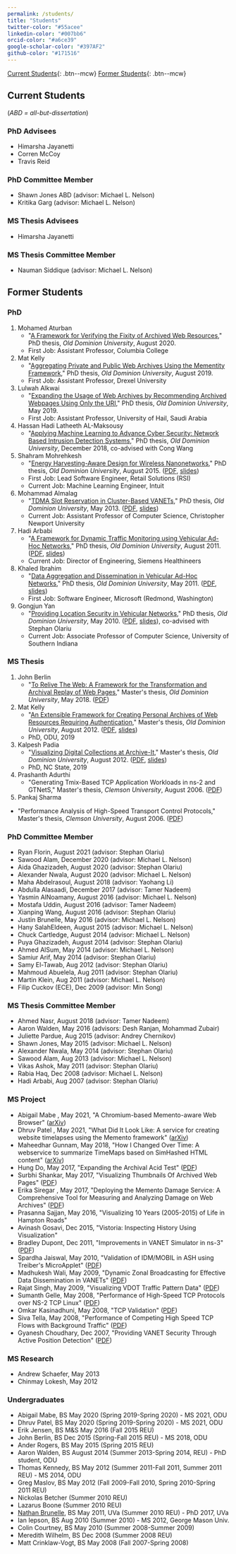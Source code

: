 ```yaml
---
permalink: /students/
title: "Students"
twitter-color: "#55acee"
linkedin-color: "#007bb6"
orcid-color: "#a6ce39"
google-scholar-color: "#397AF2"
github-color: "#171516"
---
```

[Current Students](#current-students){: .btn--mcw} [Former Students](#former-students){: .btn--mcw}

## Current Students

(*ABD = all-but-dissertation*)

### PhD Advisees

* Himarsha Jayanetti
<a href="https://twitter.com/HimarshaJ" target="_blank"><i class="fab fa-fw fa-twitter" style="color: {{ page.twitter-color }}"></i></a> 
<a href="https://orcid.org/0000-0003-4748-9176" target="_blank"><i class="ai ai-orcid ai-fw" style="color: {{ page.orcid-color }}"></i></a>
<a href="https://github.com/himarshaj" target="_blank"><i class="fab fa-fw fa-github" style="color: {{ page.github-color }}"></i></a>
<a href="https://www.linkedin.com/in/himarshaj/" target="_blank"><i class="fab fa-fw fa-linkedin" style="color: {{ page.linkedin-color }}"></i></a>
* Corren McCoy
<a href="https://twitter.com/correnmccoy" target="_blank"><i class="fab fa-fw fa-twitter" style="color: {{ page.twitter-color }}"></i></a>
<a href="https://scholar.google.com/citations?hl=en&user=gp6cdH8AAAAJ" target="_blank"><i class="fas fa-fw fa-graduation-cap" style="color: {{page.google-scholar-color }}"></i></a>
<a href="https://www.linkedin.com/in/correnmccoy/" target="_blank"><i class="fab fa-fw fa-linkedin" style="color: {{ page.linkedin-color }}"></i></a>
* Travis Reid
<a href="https://twitter.com/treid803" target="_blank"><i class="fab fa-fw fa-twitter" style="color: {{ page.twitter-color }}" ></i></a>
<a href="https://orcid.org/0000-0003-1360-7963" target="_blank"><i class="ai ai-orcid ai-fw" style="color: {{ page.orcid-color }}"></i></a>
<a href="https://github.com/treid003" target="_blank"><i class="fab fa-fw fa-github" style="color: {{ page.github-color }}"></i></a>
<a href="https://www.linkedin.com/in/travis-r-88148ba9/" target="_blank"><i class="fab fa-fw fa-linkedin" style="color: {{ page.linkedin-color }}"></i></a>

### PhD Committee Member

* Shawn Jones
<a href="https://www.shawnmjones.org" target="_blank"><i class="fas fa-fw fa-link"></i></a>
<a href="https://twitter.com/shawnmjones" target="_blank"><i class="fab fa-fw fa-twitter" style="color: {{ page.twitter-color }}" ></i></a>
<a href="https://scholar.google.com/citations?hl=en&user=97KuWzQAAAAJ" target="_blank"><i class="fas fa-fw fa-graduation-cap" style="color: {{page.google-scholar-color }}"></i></a>
<a href="https://orcid.org/0000-0003-1360-7963" target="_blank"><i class="ai ai-orcid ai-fw" style="color: {{ page.orcid-color }}"></i></a>
<a href="https://github.com/shawnmjones" target="_blank"><i class="fab fa-fw fa-github" style="color: {{ page.github-color }}"></i></a>
<a href="https://www.linkedin.com/in/shawnmorganjones/" target="_blank"><i class="fab fa-fw fa-linkedin" style="color: {{ page.linkedin-color }}"></i></a>
ABD (advisor: Michael L. Nelson)
* Kritika Garg 
<a href="https://twitter.com/kritika_garg" target="_blank"><i class="fab fa-fw fa-twitter" style="color: {{ page.twitter-color }}" ></i></a>
<a href="https://scholar.google.com/citations?hl=en&user=pXQRYsAAAAJ" target="_blank"><i class="fas fa-fw fa-graduation-cap" style="color: {{page.google-scholar-color }}"></i></a>
<a href="https://orcid.org/0000-0001-6498-7391" target="_blank"><i class="ai ai-orcid ai-fw" style="color: {{ page.orcid-color }}"></i></a>
<a href="https://github.com/shawnmjones" target="_blank"><i class="fab fa-fw fa-github" style="color: {{ page.github-color }}"></i></a>
<a href="https://www.linkedin.com/in/kritika-g-b8a824120/" target="_blank"><i class="fab fa-fw fa-linkedin" style="color: {{ page.linkedin-color }}"></i></a>
(advisor: Michael L. Nelson) 

### MS Thesis Advisees

* Himarsha Jayanetti
<a href="https://twitter.com/HimarshaJ" target="_blank"><i class="fab fa-fw fa-twitter" style="color: {{ page.twitter-color }}"></i></a> 
<a href="https://orcid.org/0000-0003-4748-9176" target="_blank"><i class="ai ai-orcid ai-fw" style="color: {{ page.orcid-color }}"></i></a>
<a href="https://github.com/himarshaj" target="_blank"><i class="fab fa-fw fa-github" style="color: {{ page.github-color }}"></i></a>
<a href="https://www.linkedin.com/in/himarshaj/" target="_blank"><i class="fab fa-fw fa-linkedin" style="color: {{ page.linkedin-color }}"></i></a>

### MS Thesis Committee Member

* Nauman Siddique 
<a href="https://twitter.com/m_nsiddique" target="_blank"><i class="fab fa-fw fa-twitter" style="color: {{ page.twitter-color }}" ></i></a>
<a href="https://github.com/naumansiddiqui4" target="_blank"><i class="fab fa-fw fa-github" style="color: {{ page.github-color }}"></i></a>
<a href="https://www.linkedin.com/in/mohammed-nauman-siddique-5a109783/" target="_blank"><i class="fab fa-fw fa-linkedin" style="color: {{ page.linkedin-color }}"></i></a>
(advisor: Michael L. Nelson)

## Former Students

### PhD

1. Mohamed Aturban
<a href="https://www.ccis.edu/departments/ciss/faculty/mohamedaturban.aspx" target="_blank"><i class="fas fa-fw fa-link"></i></a>
<a href="https://twitter.com/maturban1" target="_blank"><i class="fab fa-fw fa-twitter" style="color: {{ page.twitter-color }}" ></i></a> 
<a href="https://scholar.google.com/citations?hl=en&user=XdGvjXEAAAAJ" target="_blank"><i class="fas fa-fw fa-graduation-cap" style="color: {{page.google-scholar-color }}"></i></a>
<a href="https://www.linkedin.com/in/mohamed-aturban-a0777433/" target="_blank"><i class="fab fa-fw fa-linkedin" style="color: {{ page.linkedin-color }}"></i></a>
   * "[A Framework for Verifying the Fixity of Archived Web Resources](https://digitalcommons.odu.edu/computerscience_etds/125/)," PhD thesis, *Old Dominion University*, August 2020. 
   * First Job: Assistant Professor, Columbia College
1. Mat Kelly
<a href="https://matkelly.com/" target="_blank"><i class="fas fa-fw fa-link"></i></a>
<a href="https://twitter.com/machawk1" target="_blank"><i class="fab fa-fw fa-twitter" style="color: {{ page.twitter-color }}" ></i></a> 
<a href="https://scholar.google.com/citations?hl=en&user=ehg7mloAAAAJ" target="_blank"><i class="fas fa-fw fa-graduation-cap" style="color: {{page.google-scholar-color }}"></i></a>
<a href="https://www.linkedin.com/in/matkelly/" target="_blank"><i class="fab fa-fw fa-linkedin" style="color: {{ page.linkedin-color }}"></i></a>
   * "[Aggregating Private and Public Web Archives Using the Mementity Framework](https://digitalcommons.odu.edu/computerscience_etds/94/)," PhD thesis, *Old Dominion University*, August 2019. 
   * First Job: Assistant Professor, Drexel University
1. Lulwah Alkwai
<a href="https://twitter.com/LulwahMA" target="_blank"><i class="fab fa-fw fa-twitter" style="color: {{ page.twitter-color }}" ></i></a> 
<a href="https://scholar.google.com/citations?hl=en&user=EnQF73AAAAAJ" target="_blank"><i class="fas fa-fw fa-graduation-cap" style="color: {{page.google-scholar-color }}"></i></a>
<a href="https://www.linkedin.com/in/lulwah-alkwai-45495283/" target="_blank"><i class="fab fa-fw fa-linkedin" style="color: {{ page.linkedin-color }}"></i></a>
   * "[Expanding the Usage of Web Archives by Recommending Archived Webpages Using Only the URI](https://digitalcommons.odu.edu/computerscience_etds/90)," PhD thesis, *Old Dominion University*, May 2019.
   * First Job: Assistant Professor, University of Hail, Saudi Arabia
1. Hassan Hadi Latheeth AL-Maksousy
<a href="https://www.linkedin.com/in/hassan-hadi-latheeth-al-maksousy-7a6b15152/" target="_blank"><i class="fab fa-fw fa-linkedin" style="color: {{ page.linkedin-color }}"></i></a>
   * "[Applying Machine Learning to Advance Cyber Security: Network Based Intrusion Detection Systems](https://digitalcommons.odu.edu/computerscience_etds/42)," PhD thesis, *Old Dominion University*, December 2018, co-advised with Cong Wang
3. Shahram Mohrehkesh
<a href="https://www.linkedin.com/in/shahram-m-9160602/" target="_blank"><i class="fab fa-fw fa-linkedin" style="color: {{ page.linkedin-color }}"></i></a>
   * "[Energy Harvesting-Aware Design for Wireless Nanonetworks](http://digitalcommons.odu.edu/computerscience_etds/2/)," PhD thesis, *Old Dominion University*, August 2015. ([PDF](http://www.cs.odu.edu/~mweigle/papers/mohrehkesh-dissertation-2015.pdf), [slides](http://www.slideshare.net/mweigle/energy-harvestingaware-design-for-wireless-nanonetworks))
   * First Job: Lead Software Engineer, Retail Solutions (RSI)
   * Current Job: Machine Learning Engineer, Intuit
4. Mohammad Almalag
<a href="http://cnu.edu/people/mohammadalmalag/" target="_blank"><i class="fas fa-fw fa-link"></i></a>
<a href="https://scholar.google.com/citations?hl=en&user=av221p0AAAAJ" target="_blank"><i class="fas fa-fw fa-graduation-cap" style="color: {{page.google-scholar-color }}"></i></a>
<a href="https://www.linkedin.com/in/dr-mohammad-almalag/" target="_blank"><i class="fab fa-fw fa-linkedin" style="color: {{ page.linkedin-color }}"></i></a>
   * "[TDMA Slot Reservation in Cluster-Based VANETs](https://digitalcommons.odu.edu/computerscience_etds/9)," PhD thesis, *Old Dominion University*, May 2013. ([PDF](http://www.cs.odu.edu/~mweigle/papers/almalag-dissertation-2013.pdf), [slides](http://www.slideshare.net/mweigle/defense-final-19921446))
   * Current Job: Assistant Professor of Computer Science, Christopher Newport University
4. Hadi Arbabi
<a href="https://www.linkedin.com/in/hadi-arbabi-2421659/" target="_blank"><i class="fab fa-fw fa-linkedin" style="color: {{ page.linkedin-color }}"></i></a>
   * "[A Framework for Dynamic Traffic Monitoring using Vehicular Ad-Hoc Networks](https://digitalcommons.odu.edu/computerscience_etds/8)," PhD thesis, *Old Dominion University*, August 2011. ([PDF](http://www.cs.odu.edu/~mweigle/papers/arbabi-dissertation-2011.pdf), [slides](http://www.slideshare.net/mweigle/a-framework-for-dynamic-traffic-monitoring-using-vehicular-adhoc-networks-8765710/))
   * Current Job: Director of Engineering, Siemens Healthineers
5. Khaled Ibrahim
<a href="https://www.linkedin.com/in/khaled-ibrahim-93852a49/" target="_blank"><i class="fab fa-fw fa-linkedin" style="color: {{ page.linkedin-color }}"></i></a>
   * "[Data Aggregation and Dissemination in Vehicular Ad-Hoc Networks](https://digitalcommons.odu.edu/computerscience_etds/7)," PhD thesis, *Old Dominion University*, May 2011. ([PDF](http://www.cs.odu.edu/~mweigle/papers/ibrahim-dissertation-2011.pdf), [slides](http://www.slideshare.net/mweigle/data-aggregation-and-dissemination-in-vehicular-adhoc-networks))
   * First Job: Software Engineer, Microsoft (Redmond, Washington)
3. Gongjun Yan
<a href="http://faculty.usi.edu/gyan" target="_blank"><i class="fas fa-fw fa-link"></i></a>
<a href="https://www.linkedin.com/in/gongjun-yan-9b9318b2/" target="_blank"><i class="fab fa-fw fa-linkedin" style="color: {{ page.linkedin-color }}"></i></a>
   * "[Providing Location Security in Vehicular Networks](https://digitalcommons.odu.edu/computerscience_etds/5)," PhD thesis, *Old Dominion University*, May 2010. ([PDF](http://www.cs.odu.edu/~mweigle/papers/yan-dissertation-2010.pdf), [slides](http://www.slideshare.net/mweigle/providing-location-security-in-vehicular-networks)), co-advised with Stephan Olariu
   * Current Job: Associate Professor of Computer Science, University of Southern Indiana

### MS Thesis

1. John Berlin 
<a href="https://www.linkedin.com/in/john-berlin/" target="_blank"><i class="fab fa-fw fa-linkedin" style="color: {{ page.linkedin-color }}"></i></a>
   * "[To Relive The Web: A Framework for the Transformation and Archival Replay of Web Pages](https://digitalcommons.odu.edu/computerscience_etds/38/)," Master's thesis, *Old Dominion University*, May 2018. ([PDF](http://www.cs.odu.edu/~mweigle/papers/berlin-ms-thesis-18.pdf))
2. Mat Kelly
<a href="https://matkelly.com/" target="_blank"><i class="fas fa-fw fa-link"></i></a>
<a href="https://twitter.com/machawk1" target="_blank"><i class="fab fa-fw fa-twitter" style="color: {{ page.twitter-color }}" ></i></a> 
<a href="https://scholar.google.com/citations?hl=en&user=ehg7mloAAAAJ" target="_blank"><i class="fas fa-fw fa-graduation-cap" style="color: {{page.google-scholar-color }}"></i></a>
<a href="https://www.linkedin.com/in/matkelly/" target="_blank"><i class="fab fa-fw fa-linkedin" style="color: {{ page.linkedin-color }}"></i></a>
   *  "[An Extensible Framework for Creating Personal Archives of Web Resources Requiring Authentication](https://digitalcommons.odu.edu/computerscience_etds/6)," Master's thesis, *Old Dominion University*, August 2012. ([PDF](http://www.cs.odu.edu/~mweigle/papers/kelly-thesis12.pdf), [slides](http://www.slideshare.net/matkelly01/an-extensible-framework-for-creating-personal-web-archives-of-content-behind-authentication))
   * PhD, ODU, 2019
3. Kalpesh Padia
<a href="https://www.linkedin.com/in/kalpeshpadia/" target="_blank"><i class="fab fa-fw fa-linkedin" style="color: {{ page.linkedin-color }}"></i></a>
   * "[Visualizing Digital Collections at Archive-It](https://digitalcommons.odu.edu/computerscience_etds/4)," Master's thesis, *Old Dominion University*, August 2012. ([PDF](http://www.cs.odu.edu/~mweigle/papers/padia-thesis12.pdf), [slides](http://www.slideshare.net/kallumama24/ms-thesis-defense-aug-2012-visualizing-digital-collections-at-archiveit))
   * PhD, NC State, 2019
1. Prashanth Adurthi
<a href="https://www.linkedin.com/in/prashanth-adurthi-b7303024/" target="_blank"><i class="fab fa-fw fa-linkedin" style="color: {{ page.linkedin-color }}"></i></a>
   * "Generating Tmix-Based TCP Application Workloads in ns-2 and GTNetS," Master's thesis, *Clemson University*, August 2006. ([PDF](http://www.cs.odu.edu/~mweigle/papers/adurthi-thesis06.pdf))
1. Pankaj Sharma
* "Performance Analysis of High-Speed Transport Control Protocols," Master's thesis, *Clemson University*, August 2006. ([PDF](http://www.cs.odu.edu/~mweigle/papers/sharma-thesis06.pdf))

### PhD Committee Member

* Ryan Florin, August 2021 (advisor: Stephan Olariu)
* Sawood Alam, December 2020 (advisor: Michael L. Nelson)
* Aida Ghazizadeh, August 2020 (advisor: Stephan Olariu)
* Alexander Nwala, August 2020 (advisor: Michael L. Nelson)
* Maha Abdelrasoul, August 2018 (advisor: Yaohang Li)
* Abdulla Alasaadi, December 2017 (advisor: Tamer Nadeem)
* Yasmin AlNoamany, August 2016 (advisor: Michael L. Nelson)
* Mostafa Uddin, August 2016 (advisor: Tamer Nadeem)
* Xianping Wang, August 2016 (advisor: Stephan Olariu)
* Justin Brunelle, May 2016 (advisor: Michael L. Nelson)
* Hany SalahEldeen, August 2015 (advisor: Michael L. Nelson)
* Chuck Cartledge, August 2014 (advisor: Michael L. Nelson)
* Puya Ghazizadeh, August 2014 (advisor: Stephan Olariu)
* Ahmed AlSum, May 2014 (advisor: Michael L. Nelson)
* Samiur Arif, May 2014 (advisor: Stephan Olariu)
* Samy El-Tawab, Aug 2012 (advisor: Stephan Olariu)
* Mahmoud Abuelela, Aug 2011 (advisor: Stephan Olariu)
* Martin Klein, Aug 2011 (advisor: Michael L. Nelson)
* Filip Cuckov (ECE), Dec 2009 (advisor: Min Song)

### MS Thesis Committee Member

* Ahmed Nasr, August 2018 (advisor: Tamer Nadeem)
* Aaron Walden, May 2016 (advisors: Desh Ranjan, Mohammad Zubair)
* Juliette Pardue, Aug 2015 (advisor: Andrey Chernikov)
* Shawn Jones, May 2015 (advisor: Michael L. Nelson)
* Alexander Nwala, May 2014 (advisor: Stephan Olariu)
* Sawood Alam, Aug 2013 (advisor: Michael L. Nelson)
* Vikas Ashok, May 2011 (advisor: Stephan Olariu)
* Rabia Haq, Dec 2008 (advisor: Michael L. Nelson)
* Hadi Arbabi, Aug 2007 (advisor: Stephan Olariu)

### MS Project

* Abigail Mabe <a href="https://www.linkedin.com/in/abigail-mabe/" target="_blank"><i class="fab fa-fw fa-linkedin" style="color: {{ page.linkedin-color }}"></i></a>, May 2021, "A Chromium-based Memento-aware Web Browser" ([arXiv](https://arxiv.org/abs/2104.13361))
* Dhruv Patel <a href="https://www.linkedin.com/in/dhruv282/" target="_blank"><i class="fab fa-fw fa-linkedin" style="color: {{ page.linkedin-color }}"></i></a>, May 2021, "What Did It Look Like: A service for creating website timelapses using the Memento framework" ([arXiv](https://arxiv.org/abs/2104.14041))
* Maheedhar Gunnam, May 2018, "How I Changed Over Time: A webservice to summarize TimeMaps based on SimHashed HTML content" ([arXiv](http://www.cs.odu.edu/~mweigle/papers/gunnam-ms-proj-18.pdf))
* Hung Do, May 2017, "Expanding the Archival Acid Test" ([PDF](http://www.cs.odu.edu/~mweigle/papers/do-ms-proj-17.pdf))
* Surbhi Shankar, May 2017, "Visualizing Thumbnails Of Archived Web Pages" ([PDF](http://www.cs.odu.edu/~mweigle/papers/shankar-ms-proj-17.pdf))
* Erika Siregar <a href="https://www.linkedin.com/in/erika-siregar/" target="_blank"><i class="fab fa-fw fa-linkedin" style="color: {{ page.linkedin-color }}"></i></a>, May 2017, "Deploying the Memento Damage Service: A Comprehensive Tool for Measuring and Analyzing Damage on Web Archives" ([PDF](http://www.cs.odu.edu/~mweigle/papers/siregar-ms-proj-17.pdf))
* Prasanna Sajjan, May 2016, "Visualizing 10 Years (2005-2015) of Life in Hampton Roads"
* Avinash Gosavi, Dec 2015, "Vistoria: Inspecting History Using Visualization"
* Bradley Dupont, Dec 2011, "Improvements in VANET Simulator in ns-3" ([PDF](http://www.cs.odu.edu/~mweigle/papers/dupont-ms-proj-11.pdf))
* Spardha Jaiswal, May 2010, "Validation of IDM/MOBIL in ASH using Treiber's MicroApplet" ([PDF](http://www.cs.odu.edu/~mweigle/papers/jaiswal-ms-proj-10.pdf))
* Madhukesh Wali, May 2009, "Dynamic Zonal Broadcasting for Effective Data Dissemination in VANETs" ([PDF](http://www.cs.odu.edu/~mweigle/papers/mwali-ms-proj-09.pdf))
* Rajat Singh, May 2009, "Visualizing VDOT Traffic Pattern Data" ([PDF](http://www.cs.odu.edu/~mweigle/papers/rajat-ms-proj-09.pdf))
* Sumanth Gelle, May 2008, "Performance of High-Speed TCP Protocols over NS-2 TCP Linux" ([PDF](http://www.cs.odu.edu/~mweigle/papers/gelle-ms-proj-08.pdf))
* Omkar Kasinadhuni, May 2008, "TCP Validation" ([PDF](http://www.cs.odu.edu/~mweigle/papers/omkar-ms-proj-08.pdf))
* Siva Tella, May 2008, "Performance of Competing High Speed TCP Flows with Background Traffic" ([PDF](http://www.cs.odu.edu/~mweigle/papers/tella-ms-proj-08.pdf))
* Gyanesh Choudhary, Dec 2007, "Providing VANET Security Through Active Position Detection" ([PDF](http://www.cs.odu.edu/~mweigle/papers/choudhary-ms-proj-07.pdf))

### MS Research

* Andrew Schaefer, May 2013
* Chinmay Lokesh, May 2012

### Undergraduates

* Abigail Mabe, BS May 2020 (Spring 2019-Spring 2020) - MS 2021, ODU
* Dhruv Patel, BS May 2020 (Spring 2019-Spring 2020) - MS 2021, ODU
* Erik Jensen, BS M&S May 2016 (Fall 2015 REU)
* John Berlin, BS Dec 2015 (Spring-Fall 2015 REU) - MS 2018, ODU
* Ander Rogers, BS May 2015 (Spring 2015 REU)
* Aaron Walden, BS August 2014 (Summer 2013-Spring 2014, REU) - PhD student, ODU
* Thomas Kennedy, BS May 2012 (Summer 2011-Fall 2011, Summer 2011 REU) - MS 2014, ODU
* Greg Maslov, BS May 2012 (Fall 2009-Fall 2010, Spring 2010-Spring 2011 REU)
* Nickolas Betcher (Summer 2010 REU)
* Lazarus Boone (Summer 2010 REU)
* [Nathan Brunelle](http://www.cs.virginia.edu/~njb2b/), BS May 2011, UVa (Summer 2010 REU) - PhD 2017, UVa
* Ian Iepson, BS Aug 2010 (Summer 2010) - MS 2012, George Mason Univ.
* Colin Courtney, BS May 2010 (Summer 2008-Summer 2009)
* Meredith Wilhelm, BS Dec 2008 (Summer 2008 REU)
* Matt Crinklaw-Vogt, BS May 2008 (Fall 2007-Spring 2008)